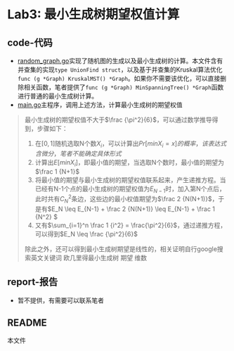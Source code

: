 # Lab3: 最小生成树期望权值计算

## code-代码

* [random_graph.go](code/random_graph.go)实现了随机图的生成以及最小生成树的计算。本文件含有并查集的实现`type UnionFind struct`，以及基于并查集的Kruskal算法优化`func (g *Graph) KruskalMST() *Graph`。如果你不需要该优化，可以直接删除相关函数，笔者提供了`func (g *Graph) MinSpanningTree() *Graph`函数进行普通的最小生成树计算。
* [main.go](code/main.go)主程序，调用上述方法，计算最小生成树的期望权值

> 最小生成树的期望权值不大于$\frac {\pi^2}{6}$，可以通过数学推导得到，步骤如下：
>
> 1. 在$[0,1]$随机选取N个数$X_i$，可以计算出$Pr[min X_i = x]的概率，该表达式含微分，笔者不能确定具体形式$
> 2. 计算出$E[min X_i]$，即最小值的期望，当选取N个数时，最小值的期望为$\frac 1 {N+1}$
> 3. 将最小值的期望与最小生成树的期望权值联系起来，产生递推方程。当已经有N-1个点的最小生成树的期望权值为$E_{N-1}$时，加入第N个点后，此时共有$C_{N}^{2}$条边，这些边的最小权值期望为$\frac 2 {N(N+1)}$，于是有$E_N \leq E_{N-1} + \frac 2 {N(N+1)} \leq E_{N-1} + \frac 1 {N^2} $
> 4. 又有$\sum_{i=1}^n \frac 1 {i^2} = \frac{\pi^2}{6}$，通过递推方程，可以得到$E_N \leq \frac {\pi^2}{6}$
>
> 除此之外，还可以得到最小生成树期望是线性的，相关证明自行google搜索英文关键词 欧几里得最小生成树 期望 维数

## report-报告

* 暂不提供，有需要可以联系笔者

## README

本文件
